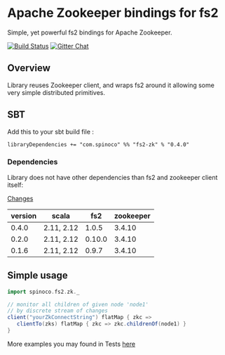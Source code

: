 # Apache Zookeeper bindings for fs2 


Simple, yet powerful fs2 bindings for Apache Zookeeper. 

[![Build Status](https://travis-ci.org/Spinoco/fs2-zk.svg?branch=master)](https://travis-ci.org/Spinoco/fs2-zk)
[![Gitter Chat](https://badges.gitter.im/functional-streams-for-scala/fs2.svg)](https://gitter.im/Spinoco/fs2-zk)

## Overview

Library reuses Zookeeper client, and wraps fs2 around it allowing some very simple distributed primitives.

## SBT

Add this to your sbt build file : 

```
libraryDependencies += "com.spinoco" %% "fs2-zk" % "0.4.0" 
```


### Dependencies 

Library does not have other dependencies than fs2 and zookeeper client itself: 

[Changes](CHANGES.md)

version  |    scala  |   fs2  |  zookeeper     
---------|-----------|--------|--------- 
0.4.0    | 2.11, 2.12| 1.0.5  | 3.4.10   
0.2.0    | 2.11, 2.12| 0.10.0 | 3.4.10   
0.1.6    | 2.11, 2.12| 0.9.7  | 3.4.10   

## Simple usage 

```scala 
import spinoco.fs2.zk._

// monitor all children of given node 'node1' 
// by discrete stream of changes 
client("yourZkConnectString") flatMap { zkc =>  
   clientTo(zks) flatMap { zkc => zkc.childrenOf(node1) } 
}

``` 

More examples you may found in Tests [here](https://github.com/Spinoco/fs2-zk/blob/master/src/test/scala/spinoco/fs2/zk/ZkClientSpec.scala)

